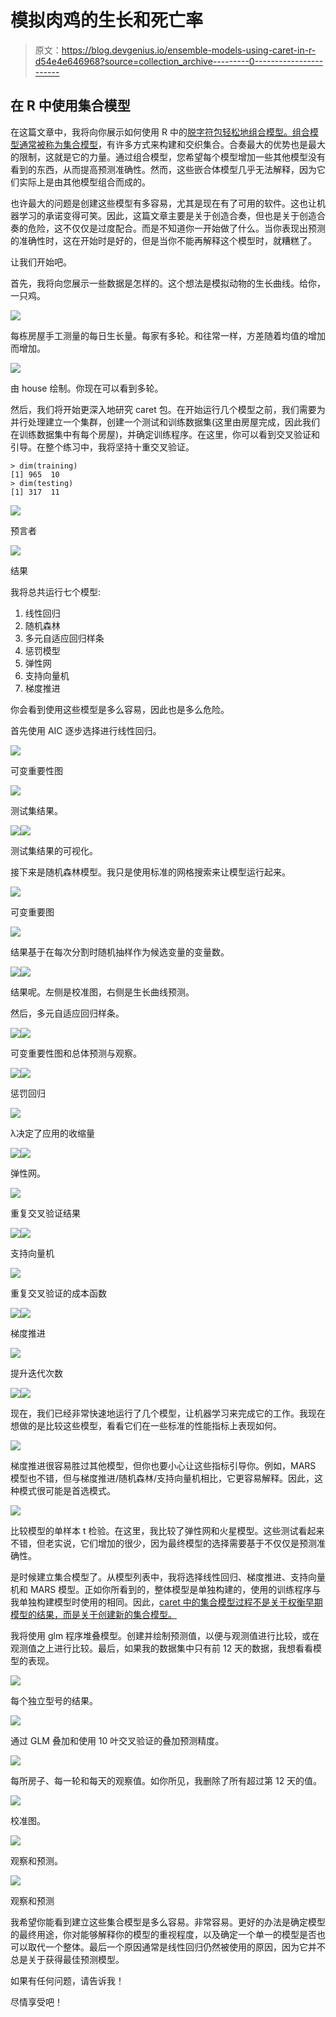 # 模拟肉鸡的生长和死亡率

> 原文：<https://blog.devgenius.io/ensemble-models-using-caret-in-r-d54e4e646968?source=collection_archive---------0----------------------->

## 在 R 中使用集合模型

在这篇文章中，我将向你展示如何使用 R 中的[脱字符包轻松地组合模型。组合模型通常被称为](https://topepo.github.io/caret/)[集合模型](https://towardsdatascience.com/ensemble-models-5a62d4f4cb0c)，有许多方式来构建和交织集合。合奏最大的优势也是最大的限制，这就是它的力量。通过组合模型，您希望每个模型增加一些其他模型没有看到的东西，从而提高预测准确性。然而，这些嵌合体模型几乎无法解释，因为它们实际上是由其他模型组合而成的。

也许最大的问题是创建这些模型有多容易，尤其是现在有了可用的软件。这也让机器学习的承诺变得可笑。因此，这篇文章主要是关于创造合奏，但也是关于创造合奏的危险，这不仅仅是过度配合。而是不知道你一开始做了什么。当你表现出预测的准确性时，这在开始时是好的，但是当你不能再解释这个模型时，就糟糕了。

让我们开始吧。

首先，我将向您展示一些数据是怎样的。这个想法是模拟动物的生长曲线。给你，一只鸡。

![](img/c8b5a83c37b5f7941a396d2bf8380ba8.png)

每栋房屋手工测量的每日生长量。每家有多轮。和往常一样，方差随着均值的增加而增加。

![](img/0ccae147a48f5508530efe03e5d11388.png)

由 house 绘制。你现在可以看到多轮。

然后，我们将开始更深入地研究 caret 包。在开始运行几个模型之前，我们需要为并行处理建立一个集群，创建一个测试和训练数据集(这里由房屋完成，因此我们在训练数据集中有每个房屋)，并确定训练程序。在这里，你可以看到交叉验证和引导。在整个练习中，我将坚持十重交叉验证。

```
> dim(training)
[1] 965  10
> dim(testing)
[1] 317  11
```

![](img/726dc3e3c8c87202f6a37c78f2e19660.png)

预言者

![](img/57f291732306adb848e97dbd1fa587bb.png)

结果

我将总共运行七个模型:

1.  线性回归
2.  随机森林
3.  多元自适应回归样条
4.  惩罚模型
5.  弹性网
6.  支持向量机
7.  梯度推进

你会看到使用这些模型是多么容易，因此也是多么危险。

首先使用 AIC 逐步选择进行线性回归。

![](img/b0af868b469e412d213e1324b4108a21.png)

可变重要性图

![](img/019009418c21d4491ca40e47f40d57cb.png)

测试集结果。

![](img/bbf051661f9de0cc5af4e38309d11d7e.png)![](img/0aa7b185f30708d4ec6d68c69b90fcbf.png)

测试集结果的可视化。

接下来是随机森林模型。我只是使用标准的网格搜索来让模型运行起来。

![](img/d8a95e0b6ae65b7ec447df072e347e45.png)

可变重要图

![](img/4a0e7c75d1e50b95370ee548459dfd74.png)

结果基于在每次分割时随机抽样作为候选变量的变量数。

![](img/820dd55744506f044bad7678456c6c18.png)![](img/0c2cd1bd2279aae1c68acc1be982e305.png)

结果呢。左侧是校准图，右侧是生长曲线预测。

然后，多元自适应回归样条。

![](img/8ba8b249ef918713a771300e8038cf7c.png)![](img/1d2c2f43ce2048026abdf8a6613b7cbe.png)

可变重要性图和总体预测与观察。

![](img/4a4075294340f2af28b6baba6f1ed0b7.png)![](img/e07d6915dba7ea0fe8579cb83a21255b.png)

惩罚回归

![](img/81d883904c62aa26e6d72e2178fef5e8.png)

λ决定了应用的收缩量

![](img/f2510b84486f9e954b486bde2fac4a91.png)![](img/4f6cf02e437ab5a65cdfab9dd8948799.png)

弹性网。

![](img/aec430f8a56f5d31c26ce757d5ca129f.png)

重复交叉验证结果

![](img/34c428ac616332c08813dcdb08ac5a74.png)![](img/a47a40bc4e0a245a8526153d6d8fa2c4.png)

支持向量机

![](img/c330524a5d9ba547e1caa0be3ce2b913.png)

重复交叉验证的成本函数

![](img/41d196bbd8e73f9694253a0089f27e8f.png)![](img/30bfadbb097a92a0260bf1ba77a7dc8f.png)

梯度推进

![](img/e3303a1ab4823298019805e50d45a861.png)

提升迭代次数

![](img/1fce5a2a1b1e345cf9537e213c5e0a91.png)![](img/27a590523aa8e283e1e6127fb08aedae.png)

现在，我们已经非常快速地运行了几个模型，让机器学习来完成它的工作。我现在想做的是比较这些模型，看看它们在一些标准的性能指标上表现如何。

![](img/fea713c2357baa0bf852e69e51cdce71.png)

梯度推进很容易胜过其他模型，但你也要小心让这些指标引导你。例如，MARS 模型也不错，但与梯度推进/随机森林/支持向量机相比，它更容易解释。因此，这种模式很可能是首选模式。

![](img/dbe18e0b99e1bf4840e9b552041f60e8.png)

比较模型的单样本 t 检验。在这里，我比较了弹性网和火星模型。这些测试看起来不错，但老实说，它们增加的很少，因为最终模型的选择需要基于不仅仅是预测准确性。

是时候建立集合模型了。从模型列表中，我将选择线性回归、梯度推进、支持向量机和 MARS 模型。正如你所看到的，整体模型是单独构建的，使用的训练程序与我单独构建模型时使用的相同。因此，[caret 中的集合模型过程不是关于权衡早期模型的结果，而是关于创建新的集合模型。](https://cran.r-project.org/web/packages/caretEnsemble/vignettes/caretEnsemble-intro.html)

我将使用 glm 程序堆叠模型。创建并绘制预测值，以便与观测值进行比较，或在观测值之上进行比较。最后，如果我的数据集中只有前 12 天的数据，我想看看模型的表现。

![](img/107491ff2dc0d60fd1d09909c1394418.png)

每个独立型号的结果。

![](img/629ad4e3aa88c0ced86f2aea5719c099.png)

通过 GLM 叠加和使用 10 叶交叉验证的叠加预测精度。

![](img/46a85342adaf9668f003acc668b6a7c3.png)

每所房子、每一轮和每天的观察值。如你所见，我删除了所有超过第 12 天的值。

![](img/7f3165cea94c85d968416c49d7f1dbe4.png)

校准图。

![](img/2f206ab79e515c66ed32d532c94996bc.png)

观察和预测。

![](img/1294a68786bc25af405f39890391ed4b.png)

观察和预测

我希望你能看到建立这些集合模型是多么容易。非常容易。更好的办法是确定模型的最终用途，你对能够解释你的模型的重视程度，以及确定一个单一的模型是否也可以取代一个整体。最后一个原因通常是线性回归仍然被使用的原因，因为它并不总是关于获得最佳预测模型。

如果有任何问题，请告诉我！

尽情享受吧！